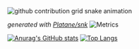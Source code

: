 <picture>
  <source media="(prefers-color-scheme: dark)" srcset="https://raw.githubusercontent.com/loccai/loccai/output/github-contribution-grid-snake-dark.svg">
  <source media="(prefers-color-scheme: light)" srcset="https://raw.githubusercontent.com/loccai/loccai/output/github-contribution-grid-snake.svg">
  <img alt="github contribution grid snake animation" src="https://raw.githubusercontent.com/loccai/loccai/output/github-contribution-grid-snake.svg">
</picture>

_generated with [Platane/snk](https://github.com/Platane/snk)_
![Metrics](https://metrics.lecoq.io/LoCCai?template=classic&stargazers=1&lines=1&habits=1&followup=1&reactions=1&people=1&calendar=1&discussions=1&notable=1&activity=1&16personalities=1&poopmap=1&traffic=1&code=1&introduction=1&anilist=1&base=header%2C%20activity%2C%20community%2C%20repositories%2C%20metadata&base.indepth=false&base.hireable=false&base.skip=false&stargazers=false&stargazers.days=14&stargazers.charts=true&stargazers.charts.type=graph&stargazers.worldmap=true&stargazers.worldmap.sample=0&lines=false&lines.sections=base&lines.repositories.limit=4&lines.history.limit=1&lines.delay=0&habits=false&habits.from=200&habits.days=14&habits.facts=true&habits.charts=false&habits.charts.type=classic&habits.trim=false&habits.languages.limit=8&habits.languages.threshold=0%25&followup=false&followup.sections=repositories&followup.indepth=false&followup.archived=true&reactions=false&reactions.limit=200&reactions.limit.issues=100&reactions.limit.discussions=100&reactions.limit.discussions.comments=100&reactions.days=0&reactions.display=absolute&people=false&people.limit=24&people.identicons=false&people.identicons.hide=false&people.size=28&people.types=followers%2C%20following&people.shuffle=false&discussions=false&discussions.categories=true&discussions.categories.limit=0&calendar=false&calendar.limit=1&notable=false&notable.from=organization&notable.repositories=false&notable.indepth=false&notable.types=commit&notable.self=false&activity=false&activity.limit=5&activity.load=300&activity.days=14&activity.visibility=all&activity.timestamps=false&activity.filter=all&traffic=false&code=false&code.lines=12&code.load=400&code.days=3&code.visibility=public&introduction=false&introduction.title=true&anilist=false&anilist.user=.user.login&anilist.medias=anime%2C%20manga&anilist.sections=favorites&anilist.limit=2&anilist.limit.characters=22&anilist.shuffle=true&16personalities=false&16personalities.sections=personality&16personalities.scores=true&poopmap=false&poopmap.days=7&config.timezone=Asia%2FShanghai)

[![Anurag's GitHub stats](https://github-readme-stats.vercel.app/api?username=LoCCai)](https://github.com/anuraghazra/github-readme-stats)
[![Top Langs](https://github-readme-stats.vercel.app/api/top-langs/?username=LoCCai)](https://github.com/anuraghazra/github-readme-stats)
